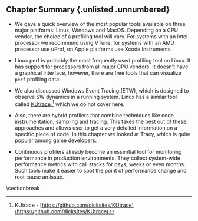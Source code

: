 ## Chapter Summary {.unlisted .unnumbered}

* We gave a quick overview of the most popular tools available on three major platforms: Linux, Windows and MacOS. Depending on a CPU vendor, the choice of a profiling tool will vary. For systems with an Intel processor we recommend using VTune, for systems with an AMD processor use uProf, on Apple platforms use Xcode Instruments. 

* Linux perf is probably the most frequently used profiling tool on Linux. It has support for processors from all major CPU vendors. It doesn't have a graphical interface, however, there are free tools that can visualize `perf` profiling data.

* We also discussed Windows Event Tracing (ETW), which is designed to observe SW dynamics in a running system. Linux has a similar tool called [KUtrace](https://github.com/dicksites/KUtrace),[^1] which we do not cover here.

* Also, there are hybrid profilers that combine techniques like code instrumentation, sampling and tracing. This takes the best out of these approaches and allows user to get a very detailed information on a specific piece of code. In this chapter we looked at Tracy, which is quite popular among game developers.

* Continuous profilers already become an essential tool for monitoring performance in production environments. They collect system-wide performance metrics with call stacks for days, weeks or even months. Such tools make it easier to spot the point of performance change and root cause an issue.

[^1]: KUtrace - [https://github.com/dicksites/KUtrace](https://github.com/dicksites/KUtrace)

\sectionbreak
